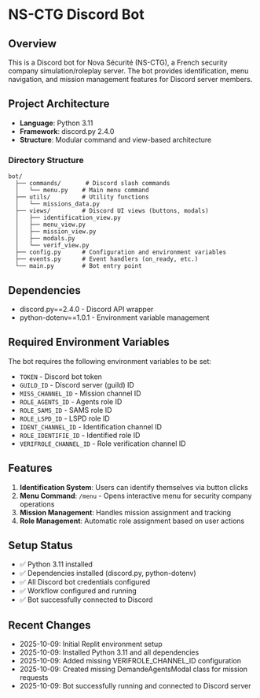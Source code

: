 # NS-CTG Discord Bot

## Overview
This is a Discord bot for Nova Sécurité (NS-CTG), a French security company simulation/roleplay server. The bot provides identification, menu navigation, and mission management features for Discord server members.

## Project Architecture
- **Language**: Python 3.11
- **Framework**: discord.py 2.4.0
- **Structure**: Modular command and view-based architecture

### Directory Structure
```
bot/
  ├── commands/       # Discord slash commands
  │   └── menu.py    # Main menu command
  ├── utils/         # Utility functions
  │   └── missions_data.py
  ├── views/         # Discord UI views (buttons, modals)
  │   ├── identification_view.py
  │   ├── menu_view.py
  │   ├── mission_view.py
  │   ├── modals.py
  │   └── verif_view.py
  ├── config.py      # Configuration and environment variables
  ├── events.py      # Event handlers (on_ready, etc.)
  └── main.py        # Bot entry point
```

## Dependencies
- discord.py==2.4.0 - Discord API wrapper
- python-dotenv==1.0.1 - Environment variable management

## Required Environment Variables
The bot requires the following environment variables to be set:
- `TOKEN` - Discord bot token
- `GUILD_ID` - Discord server (guild) ID
- `MISS_CHANNEL_ID` - Mission channel ID
- `ROLE_AGENTS_ID` - Agents role ID
- `ROLE_SAMS_ID` - SAMS role ID
- `ROLE_LSPD_ID` - LSPD role ID
- `IDENT_CHANNEL_ID` - Identification channel ID
- `ROLE_IDENTIFIE_ID` - Identified role ID
- `VERIFROLE_CHANNEL_ID` - Role verification channel ID

## Features
1. **Identification System**: Users can identify themselves via button clicks
2. **Menu Command**: `/menu` - Opens interactive menu for security company operations
3. **Mission Management**: Handles mission assignment and tracking
4. **Role Management**: Automatic role assignment based on user actions

## Setup Status
- ✅ Python 3.11 installed
- ✅ Dependencies installed (discord.py, python-dotenv)
- ✅ All Discord bot credentials configured
- ✅ Workflow configured and running
- ✅ Bot successfully connected to Discord

## Recent Changes
- 2025-10-09: Initial Replit environment setup
- 2025-10-09: Installed Python 3.11 and all dependencies
- 2025-10-09: Added missing VERIFROLE_CHANNEL_ID configuration
- 2025-10-09: Created missing DemandeAgentsModal class for mission requests
- 2025-10-09: Bot successfully running and connected to Discord server
